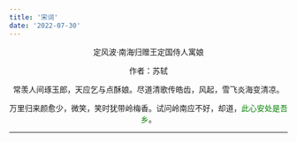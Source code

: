 ```yaml
---
title: '宋词'
date: '2022-07-30'
---
```


<p align="center">定风波·南海归赠王定国侍人寓娘</p>

<p align="center">作者：苏轼</p>

<p align="center">常羡人间琢玉郎，天应乞与点酥娘。尽道清歌传皓齿，风起，雪飞炎海变清凉。</p>

<p align="center">万里归来颜愈少，微笑，笑时犹带岭梅香。试问岭南应不好，却道，<span style="color: green">此心安处是吾乡</span>。</p>

------


